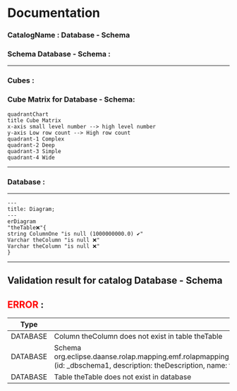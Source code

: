 # Documentation
### CatalogName : Database - Schema
### Schema Database - Schema : 
---
### Cubes :

    

### Cube Matrix for Database - Schema:
```mermaid
quadrantChart
title Cube Matrix
x-axis small level number --> high level number
y-axis Low row count --> High row count
quadrant-1 Complex
quadrant-2 Deep
quadrant-3 Simple
quadrant-4 Wide

```
---
### Database :
---
```mermaid
---
title: Diagram;
---
erDiagram
"theTable❌"{
string ColumnOne "is null (1000000000.0) ✔"
Varchar theColumn "is null ❌"
Varchar theColumn "is null ❌"
}

```
---
## Validation result for catalog Database - Schema
## <span style='color: red;'>ERROR</span> : 
|Type|   |
|----|---|
|DATABASE|Column theColumn does not exist in table theTable|
|DATABASE|Schema org.eclipse.daanse.rolap.mapping.emf.rolapmapping.impl.DatabaseSchemaImpl@58068b40 (id: _dbschema1, description: theDescription, name: foo) does not exist|
|DATABASE|Table theTable does not exist in database|
